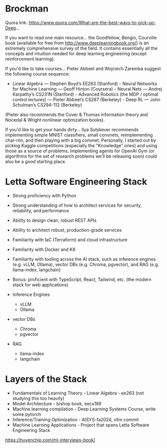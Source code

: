 # Brockman

Quora link: https://www.quora.com/What-are-the-best-ways-to-pick-up-Deep...


If you want to read one main resource... the Goodfellow, Bengio, Courville book (available for free from http://www.deeplearningbook.org/) is an extremely comprehensive survey of the field. It contains essentially all the concepts and intuition needed for deep learning engineering (except reinforcement learning).

If you'd like to take courses... Pieter Abbeel and Wojciech Zaremba suggest the following course sequence:

- Linear Algebra — Stephen Boyd’s EE263 (Stanford) - Neural Networks for Machine Learning — Geoff Hinton (Coursera) - Neural Nets — Andrej Karpathy’s CS231N (Stanford) - Advanced Robotics (the MDP / optimal control lectures) — Pieter Abbeel’s CS287 (Berkeley) - Deep RL — John Schulman’s CS294-112 (Berkeley)

(Pieter also recommends the Cover & Thomas information theory and Nocedal & Wright nonlinear optimization books).

If you'd like to get your hands dirty... Ilya Sutskever recommends implementing simple MNIST classifiers, small convnets, reimplementing char-rnn, and then playing with a big convnet. Personally, I started out by picking Kaggle competitions (especially the "Knowledge" ones) and using those as a source of problems. Implementing agents for OpenAI Gym (or algorithms for the set of research problems we’ll be releasing soon) could also be a good starting place.

# Letta Software Engineering Stack

- Strong proficiency with Python
- Strong understanding of how to architect services for security, reliability, and performance
- Ability to design clean, robust REST APIs
- Ability to architect robust, production-grade services
- Familiarity with IaC (Terraform) and cloud infrastructure
- Familiarity with Docker and K8
- Familiarity with tooling across the AI stack, such as inference engines (e.g. vLLM, Ollama), vector DBs (e.g. Chroma, pgvector), and RAG (e.g. llama-index, langchain)
- Bonus: proficient with TypeScript, React, Tailwind, etc. (the modern stack for web applications)

- Inference Engines
  - vLLM
  - Ollama
- vector DBs
  - Chroma
  - pgvector
- RAG
  - llama-index
  - langchain


# Layers of the Stack

- Fundamentals of Learning Theory - Linear Algebra - ee263 (not studying this too heavily)
- Model Architecture - bishop book, eecs189
- Machine learning compilation - Deep Learning Systems Course, write some pytorch
- Inference/Training Optimization - AISYS-fa2024, vllm commit
- Machine Learning Applications - Project that spans Letta Software Engineering Stack

https://huyenchip.com/ml-interviews-book/
